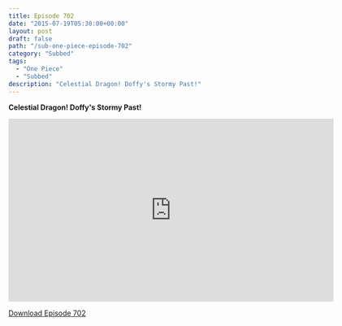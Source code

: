 ```yaml
---
title: Episode 702
date: "2015-07-19T05:30:00+00:00"
layout: post
draft: false
path: "/sub-one-piece-episode-702"
category: "Subbed"
tags:
  - "One Piece"
  - "Subbed"
description: "Celestial Dragon! Doffy's Stormy Past!"
---
```


**Celestial Dragon! Doffy's Stormy Past!**

<iframe width="640" height="360" src="https://www.rapidvideo.com/e/G6FRPGH4ZE" frameborder="0" marginwidth=0 marginheight=0 scrolling=no allowfullscreen></iframe>

<a href="http://ouo.io/qs/eCodkFEQ?s=https://rapidvid.to/d/https://www.rapidvideo.com/e/G6FRPGH4ZE">Download Episode 702</a>
